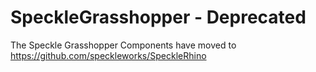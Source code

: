 # SpeckleGrasshopper - Deprecated

The Speckle Grasshopper Components have moved  to https://github.com/speckleworks/SpeckleRhino
